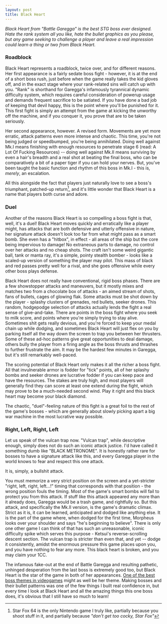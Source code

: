```yaml
---
layout: post
title: Black Heart
---
```

*Black Heart from "Battle Garegga" is the best STG boss ever designed. Hate the rank system all you like, hate the bullet graphics as you please, but any game seeking to challenge a player and leave a real impression could learn a thing or two from Black Heart.*

### Roadblock

Black Heart represents a roadblock, twice over, and for different reasons. Her first appearance is a fairly sedate boss fight - however, it is at the end of a short boss rush, just before when the game really takes the kid gloves off, and in the exact stage where your rank-related sins will catch up with you. "Rank" is shorthand for Garegga's infamously tyrannical dynamic difficulty system, which requires careful consideration of powerup usage and demands frequent sacrifice to be satiated. If you have done a bad job of keeping that devil happy, this is the point where you'll be punished for it. This first fight is simply an attempt from the game at kicking the unworthy off the machine, and if you conquer it, you prove that are to be taken seriously.

Her second appearance, however. A revised form. Movements are yet more erratic, attack patterns even more intense and chaotic. This time, you're not being judged or speedbumped, you're being annihilated. Doing well against Mk.I means finishing with enough resources to penetrate stage 6 (read: A Lot Of Fucking Resources) -- doing well against Mk.II means surviving by even a hair's breadth and a real shot at beating the final boss, who can be comparatively a bit of a paper tiger if you can hold your nerves. But, you've been taught the basic function and rhythm of this boss in Mk.I - this is, *merely*, an escalation.

All this alongside the fact that players just naturally love to see a boss's triumphant, patched-up return[^1], and it's little wonder that Black Heart is a name that players both curse and adore.

### Duel

Another of the reasons Black Heart is so compelling a boss fight is that, well, it's a duel! Black Heart moves quickly and erratically like a player might, has attacks that are both defensive and utterly offensive in nature, her signature attack doesn't look too far from what might pass as a smart bomb. She even has a "hitbox", in effect - all areas of the ship but the core being impervious to damage! No extraneous parts to damage, no control over her attacks and no cheap shots. The craft isn't some weird gigantic ball, tank or manta ray, it's a simple, pointy stealth bomber - looks like a scaled-up version of something the player may pilot. This mass of black and red passes pretty well for a rival, and she goes offensive while every other boss plays defense.

Black Heart does not really have conventional, rigid boss phases. There are a few showstopper attacks and maneuvers, but it mostly mixes and matches two from a chocolate box of attacks - an aimed stream of shots, fans of bullets, cages of glowing flak. Some attacks must be shot down by the player - splashy clusters of grenades, red bullets, seeker drones. This random, hodgepodge selection of attacks actually lends the fight a real sense of give-and-take. There are points in the boss fight where you seek to milk score, and points where you're simply trying to stay alive. Sometimes shit gets really devious, and you're forced to keep your medal chain up while dodging, and sometimes Black Heart will just flex on you by parking itself all the way down the screen to trap you between her thrusters. Some of these ad-hoc patterns give great opportunities to deal damage, others bully the player from a firing angle as the boss thrusts and thrashes to further frustrate the aim. It may be the hardest few minutes in Garegga, but it's still remarkably well-paced. 

The scoring potential of Black Heart only makes it all the richer a boss fight. All that invulnerable armor is fodder for "tick" points, all of her splashy bombs and seeker drones are lucrative fodder if you can keep pace and have the resources. The stakes are truly high, and most players will generally find they can score at least one extend during the fight, which may prove to be a much-needed second wind. Play it right and this black heart may become your black diamond.

The chaotic, "duel"-feeling nature of this fight is a great foil to the rest of the game's bosses - which are generally about slowly picking apart a big war machine in the most lucrative way possible.

### Right, Left, Right, Left

Let us speak of the vulcan trap now. "Vulcan trap", while descriptive enough, simply does not do such an iconic attack justice. I'd have called it something dumb like "BLACK METRONOME". It is honestly rather rare for bosses to have a signature attack like this, and every Garegga player in the world knows to fear and respect this one attack. 

It is, simply, a bullshit attack. 

You must memorize a very strict position on the screen and a yet-stricter "right, left, right, left...!" timing that corresponds with that position - the wrong position fouls the timing. Most of the game's smart bombs will fail to protect you from this attack. If stuff like this attack appeared any more than it already does, Garegga would be a trash game, and rightfully so. But this attack, and specifically the Mk.II version, is the game's dramatic climax. Strict as it is, it can be learned, anticipated and dodged like anything else. It is the part of the game where, when dodged for the first time, Morpheus looks over your shoulder and says "he's beginning to believe". There is only one other game I can think of that has such an unreasonable, iconic difficulty spike which serves this purpose - Ketsui's reverse-scrolling descent section. The vulcan trap is stricter than even that, and yet -- dodge it consistently, amidst the enormous pressure this game places upon you, and you have nothing to fear any more. This black heart is broken, and you may claim your 1CC.

The infamous fake-out at the end of Battle Garegga and resulting pathetic, unhinged desperation from the last boss is extremely good too, but Black Heart is the star of the game in both of her appearances. [One of the best boss themes in videogames](https://www.youtube.com/watch?v=VwAXcw1yOaA) might as well be her theme. Making bosses and their bullet patterns was one of the few things I built real confidence in, but every time I look at Black Heart and all the amazing things this one boss does, it's obvious that I still have so much to learn!

[^1]: Star Fox 64 is the only Nintendo game I truly like, partially because you shoot stuff in it, and partially because *"don't get too cocky, Star Fox"*